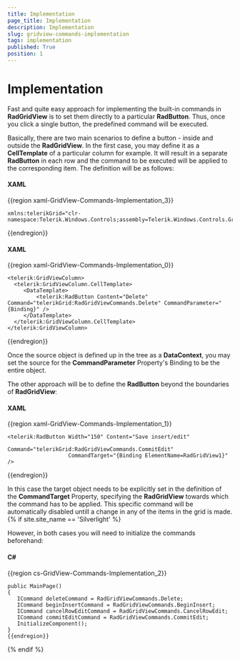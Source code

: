 ```yaml
---
title: Implementation
page_title: Implementation
description: Implementation
slug: gridview-commands-implementation
tags: implementation
published: True
position: 1
---
```


# Implementation


Fast and quite easy approach for implementing the built-in commands in __RadGridView__ is to set them directly to a particular __RadButton__. Thus, once you click a single button, the predefined command will be executed. 

Basically, there are two main scenarios to define a button - inside and outside the __RadGridView__. In the first case, you may define it as a __CellTemplate__ of a particular column for example. It will result in a separate __RadButton__ in each row and the command to be executed will be applied to the corresponding item. The definition will be as follows:

#### __XAML__

{{region xaml-GridView-Commands-Implementation_3}}

	xmlns:telerikGrid="clr-namespace:Telerik.Windows.Controls;assembly=Telerik.Windows.Controls.GridView"
{{endregion}}



#### __XAML__

{{region xaml-GridView-Commands-Implementation_0}}

	<telerik:GridViewColumn>
	  <telerik:GridViewColumn.CellTemplate>
	     <DataTemplate>
	         <telerik:RadButton Content="Delete" Command="telerikGrid:RadGridViewCommands.Delete" CommandParameter="{Binding}" />
	     </DataTemplate>
	  </telerik:GridViewColumn.CellTemplate>
	</telerik:GridViewColumn>
{{endregion}}



Once the source object is defined up in the tree as a __DataContext__, you may set the source for the __CommandParameter__ Property's Binding to be the entire object.

The other approach will be to define the __RadButton__ beyond the boundaries of __RadGridView__:

#### __XAML__

{{region xaml-GridView-Commands-Implementation_1}}

	<telerik:RadButton Width="150" Content="Save insert/edit" 
	                   Command="telerikGrid:RadGridViewCommands.CommitEdit" 
	                   CommandTarget="{Binding ElementName=RadGridView1}"  />
{{endregion}}


In this case the target object needs to be explicitly set in the definition of the __CommandTarget__ Property, specifying the __RadGridView__ towards which the command has to be applied. This specific command will be automatically disabled untill a change in any of the items in the grid is made. {% if site.site_name == 'Silverlight' %}

However, in both cases you will need to initialize the commands beforehand:

#### __C#__

{{region cs-GridView-Commands-Implementation_2}}

	public MainPage()
	{
       ICommand deleteCommand = RadGridViewCommands.Delete;
       ICommand beginInsertCommand = RadGridViewCommands.BeginInsert;
       ICommand cancelRowEditCommand = RadGridViewCommands.CancelRowEdit;
       ICommand commitEditCommand = RadGridViewCommands.CommitEdit;
       InitializeComponent();
	}
	{{endregion}}
{% endif %}



